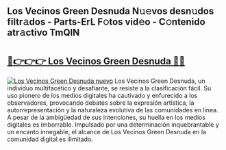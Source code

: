 ## Los Vecinos Green Desnuda N𝚞𝚎vos desn𝚞dos filtr𝚊dos - Parts-ErL F𝚘tos vid𝚎o - C𝚘ntenido atr𝚊ctivo TmQlN

# <h2><a href="http://mb42cbe.tromn.icu/?c=Los+Vecinos+Green+Desnuda">🔗👉👉👉 Los Vecinos Green Desnuda 🔗🔗</a></h2>

[![Los Vecinos Green Desnuda nuevo](https://i.imgur.com/pEAQMta.gif)](http://mb42cbe.tromn.icu/?c=Los+Vecinos+Green+Desnuda)
Los Vecinos Green Desnuda, un individuo multifacético y desafiante, se resiste a la clasificación fácil. Su uso pionero de los medios digitales ha cautivado y enfurecido a los observadores, provocando debates sobre la expresión artística, la autorrepresentación y la naturaleza evolutiva de las comunidades en línea. A pesar de la ambigüedad de sus intenciones, su huella en los medios digitales es imborrable. Impulsado por una determinación inquebrantable y un encanto innegable, el alcance de Los Vecinos Green Desnuda en la comunidad digital es ilimitado.
